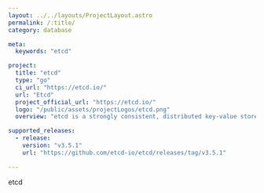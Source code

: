 ```yaml
---
layout: ../../layouts/ProjectLayout.astro
permalink: /:title/
category: database

meta:
  keywords: "etcd"

project:
  title: "etcd"
  type: "go"
  ci_url: "https://etcd.io/"
  url: "Etcd"
  project_official_url: "https://etcd.io/"
  logo: "/public/assets/projectLogos/etcd.png"
  overview: "etcd is a strongly consistent, distributed key-value store that provides a reliable way to store data that needs to be accessed by a distributed system or cluster of machines. It gracefully handles leader elections during network partitions and can tolerate machine failure, even in the leader node."

supported_releases:
  - release:
    version: "v3.5.1"
    url: "https://github.com/etcd-io/etcd/releases/tag/v3.5.1"

---
```


<p>etcd</p>

